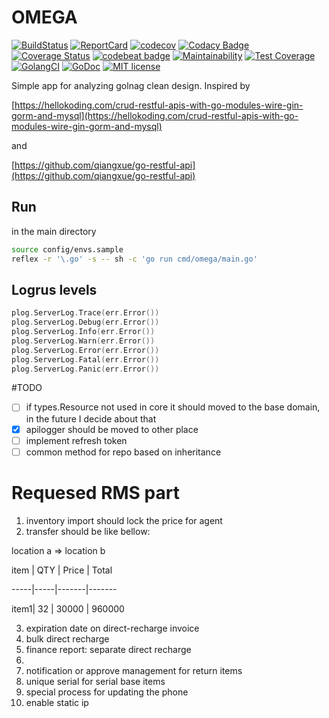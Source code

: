 # OMEGA

[![BuildStatus](https://api.travis-ci.org/syronz/omega.svg?branch=master)](http://travis-ci.org/syronz/omega) 
[![ReportCard](https://goreportcard.com/badge/github.com/syronz/omega)](https://goreportcard.com/report/github.com/syronz/omega) 
[![codecov](https://codecov.io/gh/syronz/omega/branch/master/graph/badge.svg)](https://codecov.io/gh/syronz/omega)
[![Codacy Badge](https://api.codacy.com/project/badge/Grade/6938819425f94f6f9d8046b4fdfdcbc1)](https://www.codacy.com/manual/syronz/omega?utm_source=github.com&amp;utm_medium=referral&amp;utm_content=syronz/omega&amp;utm_campaign=Badge_Grade)
[![Coverage Status](https://coveralls.io/repos/github/syronz/omega/badge.svg?branch=master)](https://coveralls.io/github/syronz/omega?branch=master)
[![codebeat badge](https://codebeat.co/badges/f7ed90cf-4793-4b82-acd3-00fecf4e3817)](https://codebeat.co/projects/github-com-syronz-omega-master)
[![Maintainability](https://api.codeclimate.com/v1/badges/129904e9ab5aca417faa/maintainability)](https://codeclimate.com/github/syronz/omega/maintainability)
[![Test Coverage](https://api.codeclimate.com/v1/badges/129904e9ab5aca417faa/test_coverage)](https://codeclimate.com/github/syronz/omega/test_coverage)
[![GolangCI](https://golangci.com/badges/github.com/gojek/darkroom.svg)](https://golangci.com/r/github.com/syronz/omega)
[![GoDoc](https://godoc.org/github.com/syronz/omega?status.png)](https://godoc.org/github.com/syronz/omega)
[![MIT license](https://img.shields.io/badge/license-MIT-brightgreen.svg)](https://opensource.org/licenses/MIT)

Simple app for analyzing golnag clean design.
Inspired by

[https://hellokoding.com/crud-restful-apis-with-go-modules-wire-gin-gorm-and-mysql](https://hellokoding.com/crud-restful-apis-with-go-modules-wire-gin-gorm-and-mysql)

and 

[https://github.com/qiangxue/go-restful-api](https://github.com/qiangxue/go-restful-api)

## Run
in the main directory

```bash
source config/envs.sample
reflex -r '\.go' -s -- sh -c 'go run cmd/omega/main.go'
```

## Logrus levels

```go
plog.ServerLog.Trace(err.Error())
plog.ServerLog.Debug(err.Error())
plog.ServerLog.Info(err.Error())
plog.ServerLog.Warn(err.Error())
plog.ServerLog.Error(err.Error())
plog.ServerLog.Fatal(err.Error())
plog.ServerLog.Panic(err.Error())
```

#TODO
- [ ] if types.Resource not used in core it should moved to the base domain, in the future I decide about that
- [x] apilogger should be moved to other place
- [ ] implement refresh token
- [ ] common method for repo based on inheritance

# Requesed RMS part
1. inventory import should lock the price for agent
2. transfer should be like bellow:

  location a => location b

  item | QTY | Price | Total

  -----|-----|-------|-------

  item1| 32  | 30000 | 960000

3. expiration date on direct-recharge invoice
4. bulk direct recharge
5. finance report: separate direct recharge
6.
7. notification or approve management for return items
8. unique serial for serial base items
9. special process for updating the phone
10. enable static ip


